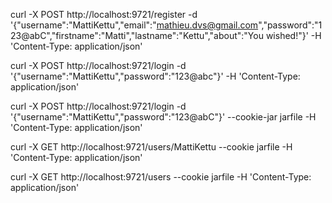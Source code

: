 curl -X POST http://localhost:9721/register -d '{"username":"MattiKettu","email":"mathieu.dvs@gmail.com","password":"123@abC","firstname":"Matti","lastname":"Kettu","about":"You wished!"}' -H 'Content-Type: application/json'

curl -X POST http://localhost:9721/login -d '{"username":"MattiKettu","password":"123@abc"}' -H 'Content-Type: application/json' 

curl -X POST http://localhost:9721/login -d '{"username":"MattiKettu","password":"123@abC"}' --cookie-jar jarfile -H 'Content-Type: application/json' 

curl -X GET http://localhost:9721/users/MattiKettu --cookie jarfile -H 'Content-Type: application/json' 

curl -X GET http://localhost:9721/users --cookie jarfile -H 'Content-Type: application/json' 


